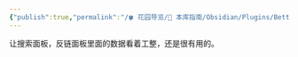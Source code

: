 ```yaml
---
{"publish":true,"permalink":"/🍀 花园导览/🧰 本库指南/Obsidian/Plugins/Better Search Views.md","created":"2024-05-11","modified":"2025-07-10","tags":["obsidian插件"],"cssclasses":""}
---
```




让搜索面板，反链面板里面的数据看着工整，还是很有用的。
